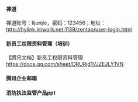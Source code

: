 #### 禅道

禅道账号：lijunjie，密码：123456；地址：http://hylink.imwork.net:1139/zentao/user-login.html



#### 新员工权限资料管理（培训）

【腾讯文档】新员工权限资料管理
https://docs.qq.com/sheet/DRURjd1VJZEJLY1VN



#### 腾讯企业邮箱



#### 消防执法监管产品ppt



